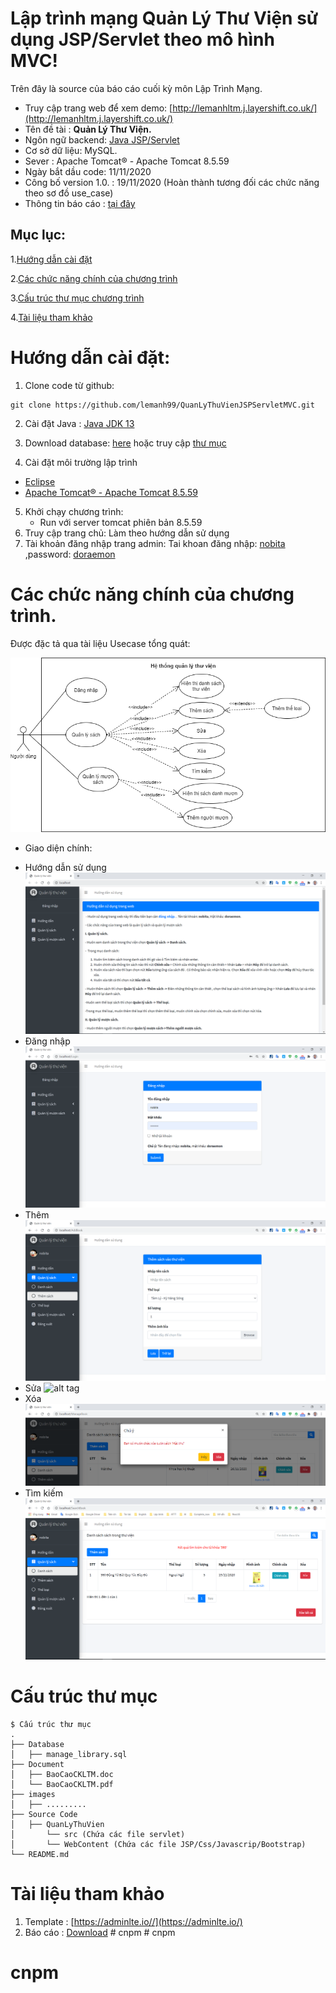 
# Lập trình mạng Quản Lý Thư Viện sử dụng JSP/Servlet theo mô hình MVC!
Trên đây là source của báo cáo cuối kỳ môn Lập Trình Mạng.
- Truy cập trang web để xem demo: [http://lemanhltm.j.layershift.co.uk/](http://lemanhltm.j.layershift.co.uk/)
- Tên đề tài : **Quản Lý Thư Viện.**
- Ngôn ngữ backend: [Java JSP/Servlet](https://o7planning.org/vi/10979/java-servlet-jsp)
- Cơ sở dữ liệu: MySQL.
- Sever : Apache Tomcat® - Apache Tomcat 8.5.59
- Ngày bắt dầu code: 11/11/2020
- Công bố version 1.0. : 19/11/2020 (Hoàn thành tương đối các chức năng theo sơ đồ use_case)
- Thông tin báo cáo : [tại đây](Document/BaoCaoCKLTM.pdf)
## Mục lục:
1.[Hướng dẫn cài đặt](#p1)

2.[Các chức năng chính của chương trình](#p2)

3.[Cấu trúc thư mục chương trình](#p3)

4.[Tài liệu tham khảo](#p4)

<a id="p1"></a> 
# Hướng dẫn cài đặt:
1. Clone code từ github:

```shell
git clone https://github.com/lemanh99/QuanLyThuVienJSPServletMVC.git
```

2. Cài đặt Java : [Java JDK 13](https://www.oracle.com/java/technologies/javase-jdk13-downloads.html)

3. Download database: [here](Database/manage_library.sql) hoặc truy cập [thư mục](Database)

4. Cài đặt môi trường lập trình
 - [Eclipse](https://www.eclipse.org/downloads/)
 - [Apache Tomcat® - Apache Tomcat 8.5.59](https://tomcat.apache.org/download-80.cgi)

5. Khởi chạy chương trình:
	- Run với server tomcat phiên bản 8.5.59
7. Truy cập trang chủ: Làm theo hướng dẫn sử dụng
6. Tài khoản đăng nhập trang admin:  Tai khoan đăng nhập: [nobita](https://vi.wikipedia.org/wiki/Nobi_Nobita) ,password: [doraemon](https://vi.wikipedia.org/wiki/Doraemon_(nh%C3%A2n_v%E1%BA%ADt))

<a id="p2"></a> 
# Các chức năng chính của chương trình.
Được đặc tả qua tài liệu Usecase tổng quát:
<div align='center'>
  <img src='Images/usecase.png'>
</div>

- Giao diện chính:
+ Hướng dẫn sử dụng
![alt tag](Images/huongdansudung.png)
+ Đăng nhập
![alt tag](Images/dangnhap.png)
+ Thêm
![alt tag](Images/them.png)
+ Sửa
![alt tag](Images/sua.png)
+ Xóa
![alt tag](Images/xoa.png)
+ Tìm kiếm
![alt tag](Images/timkiem.png)

<a id="p3"></a> 
# Cấu trúc thư mục
```
$ Cấu trúc thư mục
.
├── Database
│   ├── manage_library.sql
├── Document
│   ├── BaoCaoCKLTM.doc
│   └── BaoCaoCKLTM.pdf
├── images
│   ├── .........
├── Source Code
│   ├── QuanLyThuVien
│   	└── src (Chứa các file servlet)
│   	└── WebContent (Chứa các file JSP/Css/Javascrip/Bootstrap)
└── README.md

```

<a id="p4"></a> 
# Tài liệu tham khảo
 1. Template : [https://adminlte.io//](https://adminlte.io/)
 2. Báo cáo : [Download](Document/BaoCaoCKLTM.pdf)
#   c n p m 
 
 # cnpm
# cnpm
